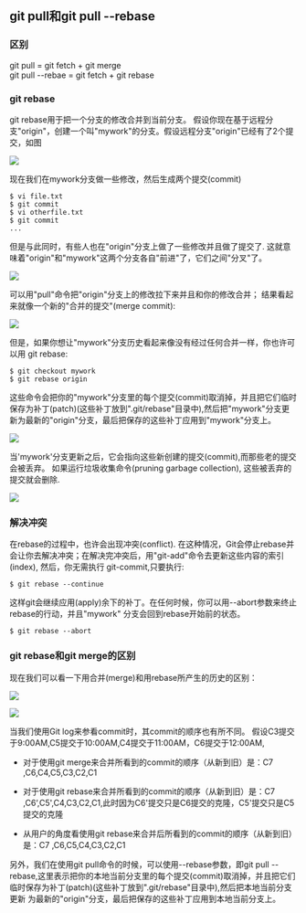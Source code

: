 ## git pull和git pull --rebase

### 区别
git pull = git fetch + git merge   
git pull --rebae = git fetch + git rebase

### git rebase
git rebase用于把一个分支的修改合并到当前分支。
假设你现在基于远程分支"origin"，创建一个叫"mywork"的分支。假设远程分支"origin"已经有了2个提交，如图

![](https://github.com/xiaolingzang/usual_files/tree/master/markdown_pictures/rebase_1.jpg)

现在我们在mywork分支做一些修改，然后生成两个提交(commit)

```
$ vi file.txt
$ git commit
$ vi otherfile.txt
$ git commit
...
```
但是与此同时，有些人也在"origin"分支上做了一些修改并且做了提交了. 这就意味着"origin"和"mywork"这两个分支各自"前进"了，它们之间"分叉"了。

![](https://github.com/xiaolingzang/usual_files/master/markdown_pictures/rebase_2.jpg)

可以用"pull"命令把"origin"分支上的修改拉下来并且和你的修改合并； 结果看起来就像一个新的"合并的提交"(merge commit):

![](https://github.com/xiaolingzang/usual_files/tree/master/markdown_pictures/rebase_3.jpg)

但是，如果你想让"mywork"分支历史看起来像没有经过任何合并一样，你也许可以用 git rebase:

```
$ git checkout mywork
$ git rebase origin
```

这些命令会把你的"mywork"分支里的每个提交(commit)取消掉，并且把它们临时保存为补丁(patch)(这些补丁放到".git/rebase"目录中),然后把"mywork"分支更新为最新的"origin"分支，最后把保存的这些补丁应用到"mywork"分支上。

![](https://github.com/xiaolingzang/usual_files/tree/master/markdown_pictures/rebase_4.jpg)

当'mywork'分支更新之后，它会指向这些新创建的提交(commit),而那些老的提交会被丢弃。 如果运行垃圾收集命令(pruning garbage collection), 这些被丢弃的提交就会删除.

![](https://github.com/xiaolingzang/usual_files/tree/master/markdown_pictures/rebase_5.jpg)

### 解决冲突
在rebase的过程中，也许会出现冲突(conflict). 在这种情况，Git会停止rebase并会让你去解决冲突；在解决完冲突后，用"git-add"命令去更新这些内容的索引(index), 然后，你无需执行 git-commit,只要执行:

```
$ git rebase --continue
```
这样git会继续应用(apply)余下的补丁。在任何时候，你可以用--abort参数来终止rebase的行动，并且"mywork" 分支会回到rebase开始前的状态。

```
$ git rebase --abort
```
### git rebase和git merge的区别
现在我们可以看一下用合并(merge)和用rebase所产生的历史的区别：

![](https://github.com/xiaolingzang/usual_files/tree/master/markdown_pictures/rebase_6.jpg)

![](https://github.com/xiaolingzang/usual_files/tree/master/markdown_pictures/rebase_7.jpg)

当我们使用Git log来参看commit时，其commit的顺序也有所不同。
假设C3提交于9:00AM,C5提交于10:00AM,C4提交于11:00AM，C6提交于12:00AM,
- 对于使用git merge来合并所看到的commit的顺序（从新到旧）是：C7 ,C6,C4,C5,C3,C2,C1

- 对于使用git rebase来合并所看到的commit的顺序（从新到旧）是：C7 ,C6‘,C5',C4,C3,C2,C1,此时因为C6'提交只是C6提交的克隆，C5'提交只是C5提交的克隆

- 从用户的角度看使用git rebase来合并后所看到的commit的顺序（从新到旧）是：C7 ,C6,C5,C4,C3,C2,C1

另外，我们在使用git pull命令的时候，可以使用--rebase参数，即git pull --rebase,这里表示把你的本地当前分支里的每个提交(commit)取消掉，并且把它们临时保存为补丁(patch)(这些补丁放到".git/rebase"目录中),然后把本地当前分支更新 为最新的"origin"分支，最后把保存的这些补丁应用到本地当前分支上。
